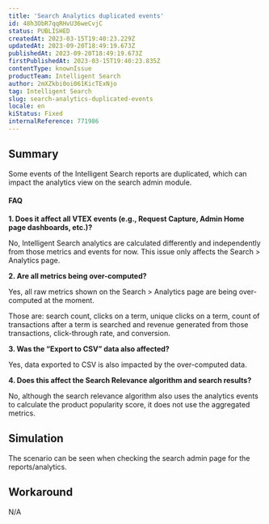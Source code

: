 ```yaml
---
title: 'Search Analytics duplicated events'
id: 48h3ObR7qqRHvU36weCvjC
status: PUBLISHED
createdAt: 2023-03-15T19:40:23.229Z
updatedAt: 2023-09-20T18:49:19.673Z
publishedAt: 2023-09-20T18:49:19.673Z
firstPublishedAt: 2023-03-15T19:40:23.835Z
contentType: knownIssue
productTeam: Intelligent Search
author: 2mXZkbi0oi061KicTExNjo
tag: Intelligent Search
slug: search-analytics-duplicated-events
locale: en
kiStatus: Fixed
internalReference: 771986
---
```


## Summary


Some events of the Intelligent Search reports are duplicated, which can impact the analytics view on the search admin module.


#### FAQ

**1. Does it affect all VTEX events (e.g., Request Capture, Admin Home page dashboards, etc.)?**

No, Intelligent Search analytics are calculated differently and independently from those metrics and events for now. This issue only affects the Search > Analytics page.

**2. Are all metrics being over-computed?**

Yes, all raw metrics shown on the Search > Analytics page are being over-computed at the moment.

Those are: search count, clicks on a term, unique clicks on a term, count of transactions after a term is searched and revenue generated from those transactions, click-through rate, and conversion.

**3. Was the “Export to CSV” data also affected?**

Yes, data exported to CSV is also impacted by the over-computed data.

**4. Does this affect the Search Relevance algorithm and search results?**

No, although the search relevance algorithm also uses the analytics events to calculate the product popularity score, it does not use the aggregated metrics.


##

## Simulation


The scenario can be seen when checking the search admin page for the reports/analytics.


##

## Workaround


N/A

